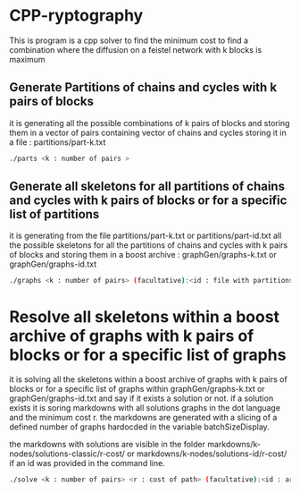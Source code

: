 # CPP-ryptography
This is program is a cpp solver to find the minimum cost to find a combination where the diffusion on a feistel network with k blocks is maximum

## Generate Partitions of chains and cycles  with k pairs of blocks
it is generating all the possible combinations of k pairs of blocks and storing them in a vector of pairs containing vector of chains and cycles storing it in a file : partitions/part-k.txt
```bash
./parts <k : number of pairs >
```

## Generate all skeletons for all partitions of chains and cycles with k pairs of blocks or for a specific list of partitions
it is generating from the file partitions/part-k.txt or partitions/part-id.txt  all the possible skeletons for all the partitions of chains and cycles with k pairs of blocks and storing them in a boost archive : graphGen/graphs-k.txt or graphGen/graphs-id.txt


```bash
./graphs <k : number of pairs> (facultative):<id : file with partitions withs k pairs>
``` 

# Resolve all skeletons within a boost archive of graphs with k pairs of blocks or for a specific list of graphs
it is solving all the skeletons within a boost archive of graphs with k pairs of blocks or for a specific list of graphs within graphGen/graphs-k.txt or graphGen/graphs-id.txt and say if it exists a solution or not. if a solution exists it is soring markdowns with all solutions graphs in the dot language and the minimum cost r. the markdowns are generated with a slicing of a defined number of graphs hardocded in the variable batchSizeDisplay.

the markdowns with solutions are visible in the folder markdowns/k-nodes/solutions-classic/r-cost/ or markdowns/k-nodes/solutions-id/r-cost/ if an id was provided in the command line.

```bash
./solve <k : number of pairs> <r : cost of path> (facultative):<id : archive with skeletons graphs with k pairs>
```